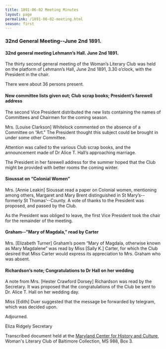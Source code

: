 ```yaml
---
title: 1891-06-02 Meeting Minutes
layout: page
permalink: /1891-06-02-meeting.html
season: first
---
```


<style>
    #maincontent{
        font-size:1.4em;
    }
</style>
### 32nd General Meeting--June 2nd 1891.

#### 32nd general meeting Lehmann’s Hall. June 2nd 1891.

The thirty second general meeting of the Woman’s Literary Club was held on the platform of Lehmann’s Hall, June 2nd 1891, 3.30 o’clock, with the President in the chair.

There were about 36 persons present.

#### New committee lists given out; Club scrap books; President’s farewell address

The second Vice President distributed the new lists containing the names of Committees and Chairmen for the coming season.

Mrs. [Louise Clarkson] Whitelock commented on the absence of a Committee on “Art." The President thought this subject could be brought in under some other Committee.

Attention was called to the various Club scrap books, and the announcement made of Dr Alice T. Hall’s approaching marriage.

The President in her farewell address for the summer hoped that the Club might be provided with better rooms the coming winter.

#### Sioussat on “Colonial Women”

Mrs. [Annie Leakin] Sioussat read a paper on Colonial women, mentioning among others, Margaret and Mary Brent distinguished in St Mary’s--formerly St Thomas’--County. A vote of thanks to the President was proposed, and passed by the Club.

As the President was obliged to leave, the first Vice President took the chair for the remainder of the meeting.

#### Graham--”Mary of Magdala,” read by Carter

Mrs. [Elizabeth Turner] Graham’s poem “Mary of Magdala, otherwise known as Mary Magdalene” was read by Miss [Sally K.] Carter, for which the Club desired that Miss Carter would express its appreciation to Mrs. Graham who was absent.

#### Richardson’s note; Congratulations to Dr Hall on her wedding

A note from Mrs. [Hester Crawford Dorsey] Richardson was read by the Secretary. It was proposed that the congratulations of the Club be sent to Dr. Alice T. Hall on her wedding day.

Miss [Edith] Duer suggested that the message be forwarded by telegram, which was decided upon.

Adjourned.

Eliza Ridgely
Secretary

Transcribed document held at the [Maryland Center for History and Culture](http://mdhs.org/), Woman's Literary Club of Baltimore Collection, MS 988, Box 3. 
